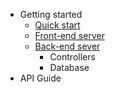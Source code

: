 - Getting started
  - [Quick start](quick_start/README.md)
  - [Front-end server](front_end_server/README.md)
  - [Back-end sever](back_end_server/README.md)
    - Controllers
    - Database
- API Guide